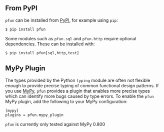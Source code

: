 ## From PyPI

`pfun` can be installed from [PyPI](https://pypi.org/project/pfun/), for example using `pip`:

```console
$ pip install pfun
```

Some modules such as `pfun.sql` and `pfun.http` require optional dependencies. These can be installed with:

```console
$ pip install pfun[sql,http,test]
```

## MyPy Plugin

The types provided by the Python `typing` module are often not flexible enough to provide
precise typing of common functional design patterns. If you use [MyPy](http://mypy-lang.org/), `pfun`
provides a plugin that enables more precise types which can identify more bugs caused by
type errors. To enable the `pfun` MyPy plugin,
add the following to your MyPy configuration:
```
[mypy]
plugins = pfun.mypy_plugin
```

`pfun` is currently only tested against MyPy 0.800
